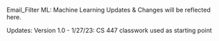 Email_Filter
ML: Machine Learning Updates & Changes will be reflected here.

Updates:
Version 1.0 - 1/27/23: CS 447 classwork used as starting point
